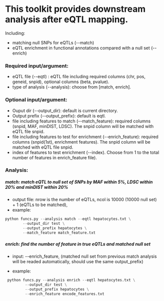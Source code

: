 # This toolkit provides downstream analysis after eQTL mapping.

Including:
* matching null SNPs for eQTLs (--match)
* eQTL enrichment in functional annotations compared with a null set (--enrich)

### Required input/argument:
* eQTL file (--eqtl) : eQTL file including required columns (chr, pos, geneid, snpid), optional columns (beta, pvalue).
* type of analysis (--analysis): choose from [match, enrich].

### Optional input/argument:
* Ouput dir (--output_dir): default is current directory.
* Output prefix (--output_prefix): default is eqtl.
* file including features to match (--match_feature): required columns (snpid, MAF, minDIST, LDSC). The snpid column will be matched with eQTL file snpid.
* file including features to test for enrichment (--enrich_feature): required columns (snpid(1st), enrichment features). The snpid column will be matched with eQTL file snpid.
* index of features to test enrichment (--index). Choose from 1 to the total number of features in enrich_feature file).


### Analysis:

##### match: match eQTL to null set of SNPs by MAF within 5%, LDSC within 20% and minDIST within 20%
- output file: nrow is the number of eQTLs, ncol is 10000 (10000 null set) + 1 (eQTLs to be matched),
- example: 
```python
python funcs.py --analysis match --eqtl hepatocytes.txt \
        --output_dir test \
        --output_prefix hepatocytes \
        --match_feature match_feature.txt
```
##### enrich: find the number of feature in true eQTLs and matched null set
- input: --enrich_feature, (matched null set from previous match analysis will be readed automatically, should use the same output_prefix)

- example:
```python
 python funcs.py --analysis enrich --eqtl hepatocytes.txt \
         --output_dir test \
         --output_prefix hepatocytes \
         --enrich_feature encode_features.txt
```


